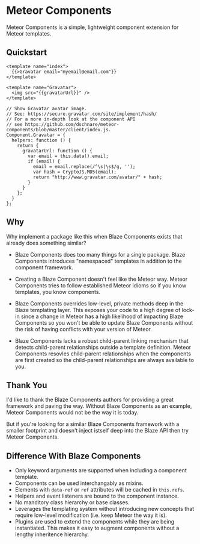 # Meteor Components

Meteor Components is a simple, lightweight component
extension for Meteor templates.

## Quickstart

    <template name="index">
      {{>Gravatar email="myemail@email.com"}}
    </template>

    <template name="Gravatar">
      <img src="{{gravatarUrl}}" />
    </template>

    // Show Gravatar avatar image.
    // See: https://secure.gravatar.com/site/implement/hash/
    // For a more in-depth look at the component API
    // see https://github.com/dschnare/meteor-components/blob/master/client/index.js.
    Component.Gravatar = {
      helpers: function () {
        return {
          gravatarUrl: function () {
            var email = this.data().email;
            if (email) {
              email = email.replace(/^\s|\s$/g, '');
              var hash = CryptoJS.MD5(email);
              return "http://www.gravatar.com/avatar/" + hash;
            }
          }
        };
      }
    };

## Why

Why implement a package like this when Blaze Components
exists that already does something similar?

- Blaze Components does too many things for a single
  package. Blaze Components introduces "namespaced"
  templates in addition to the component framework.

- Creating a Blaze Component doesn't feel like the Meteor
  way. Meteor Components tries to follow established
  Meteor idioms so if you know templates, you know
  components.

- Blaze Components overrides low-level, private methods
  deep in the Blaze templating layer. This exposes your
  code to a high degree of lock-in since a change in Meteor
  has a high likelihood of impacting Blaze Components so
  you won't be able to update Blaze Components without
  the risk of having conflicts with your version of Meteor.

- Blaze Components lacks a robust child-parent linking
  mechanism that detects child-parent relationships
  outside a template definition. Meteor Components resovles
  child-parent relationships when the components are first
  created so the child-parent relationships are always
  available to you.

## Thank You

I'd like to thank the Blaze Components authors for providing
a great framework and paving the way. Without Blaze Components
as an example, Meteor Components would not be the way it is today.

But if you're looking for a similar Blaze Components framework
with a smaller footprint and doesn't inject istself deep into
the Blaze API then try Meteor Components.

## Difference With Blaze Components

- Only keyword arguments are supported when including a component
  template.
- Components can be used interchangably as mixins.
- Elements with `data-ref` or `ref` attributes will be cached in
  `this.refs`.
- Helpers and event listeners are bound to the component instance.
- No manditory class hierarchy or base classes.
- Leverages the templating system without introducing new concepts
  that require low-level modification (i.e. keep Meteor the
  way it is).
- Plugins are used to extend the components while they are being
  instantiated. This makes it easy to augment components without
  a lengthy inheritence hierarchy.